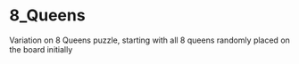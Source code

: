 # 8_Queens
Variation on 8 Queens puzzle, starting with all 8 queens randomly placed on the board initially
